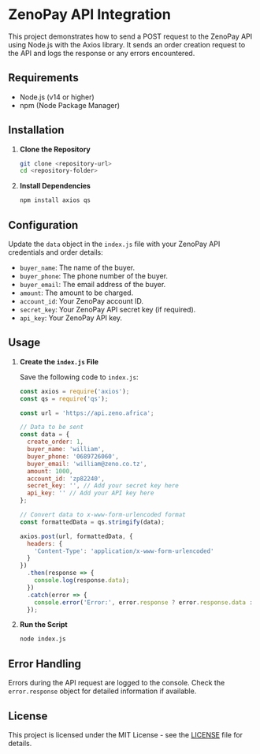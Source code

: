 

# ZenoPay API Integration

This project demonstrates how to send a POST request to the ZenoPay API using Node.js with the Axios library. It sends an order creation request to the API and logs the response or any errors encountered.

## Requirements

- Node.js (v14 or higher)
- npm (Node Package Manager)

## Installation

1. **Clone the Repository**

   ```bash
   git clone <repository-url>
   cd <repository-folder>
   ```

2. **Install Dependencies**

   ```bash
   npm install axios qs
   ```

## Configuration

Update the `data` object in the `index.js` file with your ZenoPay API credentials and order details:

- `buyer_name`: The name of the buyer.
- `buyer_phone`: The phone number of the buyer.
- `buyer_email`: The email address of the buyer.
- `amount`: The amount to be charged.
- `account_id`: Your ZenoPay account ID.
- `secret_key`: Your ZenoPay API secret key (if required).
- `api_key`: Your ZenoPay API key.

## Usage

1. **Create the `index.js` File**

   Save the following code to `index.js`:

   ```javascript
   const axios = require('axios');
   const qs = require('qs');

   const url = 'https://api.zeno.africa';

   // Data to be sent
   const data = {
     create_order: 1,
     buyer_name: 'william',
     buyer_phone: '0689726060',
     buyer_email: 'william@zeno.co.tz',
     amount: 1000,
     account_id: 'zp82240',
     secret_key: '', // Add your secret key here
     api_key: '' // Add your API key here
   };

   // Convert data to x-www-form-urlencoded format
   const formattedData = qs.stringify(data);

   axios.post(url, formattedData, {
     headers: {
       'Content-Type': 'application/x-www-form-urlencoded'
     }
   })
     .then(response => {
       console.log(response.data);
     })
     .catch(error => {
       console.error('Error:', error.response ? error.response.data : error.message);
     });
   ```

2. **Run the Script**

   ```bash
   node index.js
   ```

## Error Handling

Errors during the API request are logged to the console. Check the `error.response` object for detailed information if available.

## License

This project is licensed under the MIT License - see the [LICENSE](LICENSE) file for details.
